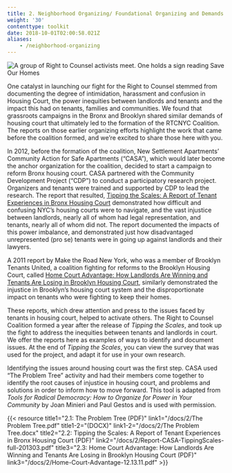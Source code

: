 ```yaml
---
title: 2. Neighborhood Organizing/ Foundational Organizing and Demands
weight: '30'
contenttype: toolkit
date: 2018-10-01T02:00:58.021Z
aliases:
    - /neighborhood-organizing
---
```

<img src="/images/save-our-homes-sm.jpg"  alt="A group of Right to Counsel activists meet. One holds a sign reading Save Our Homes"/>

One catalyst in launching our fight for the Right to Counsel stemmed from documenting the degree of intimidation, harassment and confusion in Housing Court, the power inequities between landlords and tenants and the impact this had on tenants, families and communities. We found that grassroots campaigns in the Bronx and Brooklyn shared similar demands of housing court that ultimately led to the formation of the RTCNYC Coalition. The reports on those earlier organizing efforts highlight the work that came before the coalition formed, and we’re excited to share those here with you.  

In 2012, before the formation of the coalition, New Settlement Apartments’ Community Action for Safe Apartments (“CASA”), which would later become the anchor organization for the coalition, decided to start a campaign to reform Bronx housing court. CASA partnered with the Community Development Project (“CDP”) to conduct a participatory research project. Organizers and tenants were trained and supported by CDP to lead the research. The report that resulted, <a href="https://cdp.urbanjustice.org/sites/default/files/CDP.WEB.doc_Report_CASA-TippingScales-full_201303.pdf" target="_blank">Tipping the Scales: A Report of Tenant Experiences in Bronx Housing Court</a> demonstrated how difficult and confusing NYC’s housing courts were to navigate, and the vast injustice between landlords, nearly all of whom had legal representation, and tenants, nearly all of whom did not. The report documented the impacts of this power imbalance, and demonstrated just how disadvantaged unrepresented (pro se) tenants were in going up against landlords and their lawyers.

A 2011 report by Make the Road New York, who was a member of Brooklyn Tenants United, a coalition fighting for reforms to the Brooklyn Housing Court, called <a href="https://maketheroadny.org/pix_reports/Home_Court_Advantage_12.13.11.pdf" target="_blank">
Home Court Advantage: How Landlords Are Winning and Tenants Are Losing in Brooklyn Housing Court</a>, similarly demonstrated the injustice in Brooklyn’s housing court system and the disproportionate impact on tenants who were fighting to keep their homes.

These reports, which drew attention and press to the issues faced by tenants in housing court, helped to activate others. The Right to Counsel Coalition formed a year after the release of _Tipping the Scales_, and took up the fight to address the inequities between tenants and landlords in court. We offer the reports here as examples of ways to identify and document issues. At the end of _Tipping the Scales_, you can view the survey that was used for the project, and adapt it for use in your own research.

Identifying the issues around housing court was the first step. CASA used “The Problem Tree” activity and had their members come together to identify the root causes of injustice in housing court, and problems and solutions in order to inform how to move forward. This tool is adapted from _Tools for Radical Democracy: How to Organize for Power in Your Community_ by Joan Minieri and Paul Gestos and is used with permission.

{{< resource title1="2.1: The Problem Tree (PDF)" link1="/docs/2/The Problem Tree.pdf" title1-2="(DOCX)" link1-2="/docs/2/The Problem Tree.docx" title2="2.2: Tipping the Scales: A Report of Tenant Experiences in Bronx Housing Court (PDF)" link2="/docs/2/Report-CASA-TippingScales-full-201303.pdf" title3="2.3: Home Court Advantage: How Landlords Are Winning and Tenants Are Losing in Brooklyn Housing Court (PDF)" link3="/docs/2/Home-Court-Advantage-12.13.11.pdf"  >}}
